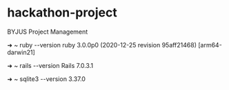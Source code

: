 # hackathon-project
BYJUS Project Management

➜  ~ ruby --version
ruby 3.0.0p0 (2020-12-25 revision 95aff21468) [arm64-darwin21]

➜  ~ rails --version
Rails 7.0.3.1

➜  ~ sqlite3 --version
3.37.0
